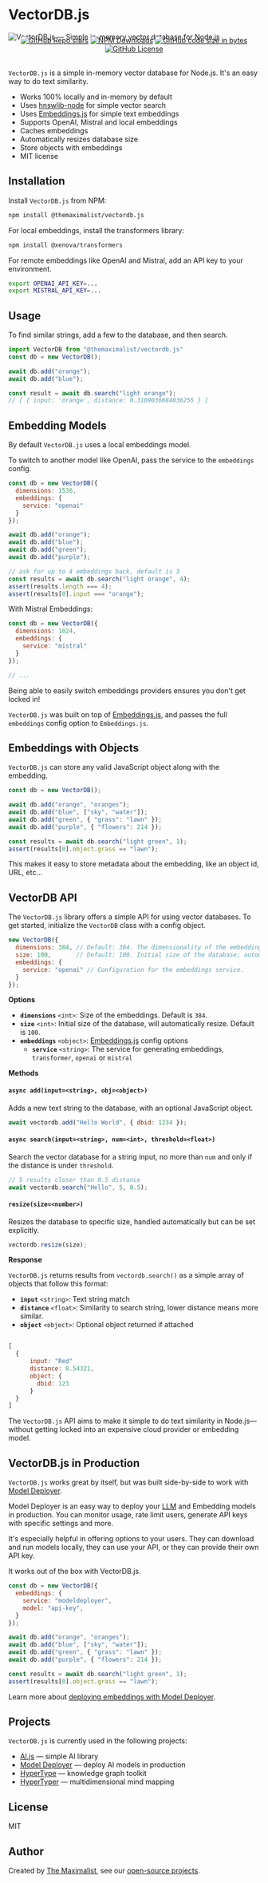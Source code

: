 # VectorDB.js

<img src="public/logo.png" alt="VectorDB.js — Simple in-memory vector database for Node.js" class="logo" />

<div class="badges" style="text-align: center; margin-top: -10px;">
<a href="https://github.com/themaximal1st/vectordb.js"><img alt="GitHub Repo stars" src="https://img.shields.io/github/stars/themaximal1st/vectordb.js"></a>
<a href="https://www.npmjs.com/package/@themaximalist/vectordb.js"><img alt="NPM Downloads" src="https://img.shields.io/npm/dt/%40themaximalist%2Fvectordb.js"></a>
<a href="https://github.com/themaximal1st/vectordb.js"><img alt="GitHub code size in bytes" src="https://img.shields.io/github/languages/code-size/themaximal1st/vectordb.js"></a>
<a href="https://github.com/themaximal1st/vectordb.js"><img alt="GitHub License" src="https://img.shields.io/github/license/themaximal1st/vectordb.js"></a>
</div>
<br />

`VectorDB.js` is a simple in-memory vector database for Node.js. It's an easy way to do text similarity. 

-   Works 100% locally and in-memory by default
-   Uses [hnswlib-node](https://github.com/yoshoku/hnswlib-node) for simple vector search
-   Uses [Embeddings.js](https://embeddingsjs.themaximalist.com) for simple text embeddings
-   Supports OpenAI, Mistral and local embeddings
-   Caches embeddings
-   Automatically resizes database size
-   Store objects with embeddings
-   MIT license



## Installation

Install `VectorDB.js` from NPM:

```bash
npm install @themaximalist/vectordb.js
```

For local embeddings, install the transformers library:

```bash
npm install @xenova/transformers
```

For remote embeddings like OpenAI and Mistral, add an API key to your environment.

```bash
export OPENAI_API_KEY=...
export MISTRAL_API_KEY=...
```



## Usage

To find similar strings, add a few to the database, and then search.

```javascript
import VectorDB from "@themaximalist/vectordb.js"
const db = new VectorDB();

await db.add("orange");
await db.add("blue");

const result = await db.search("light orange");
// [ { input: 'orange', distance: 0.3109036684036255 } ]
```



## Embedding Models

By default `VectorDB.js` uses a local embeddings model.

To switch to another model like OpenAI, pass the service to the `embeddings` config.

```javascript
const db = new VectorDB({
  dimensions: 1536,
  embeddings: {
    service: "openai"
  }
});

await db.add("orange");
await db.add("blue");
await db.add("green");
await db.add("purple");

// ask for up to 4 embeddings back, default is 3
const results = await db.search("light orange", 4);
assert(results.length === 4);
assert(results[0].input === "orange");
```

With Mistral Embeddings:

```javascript
const db = new VectorDB({
  dimensions: 1024,
  embeddings: {
    service: "mistral"
  }
});

// ...
```

Being able to easily switch embeddings providers ensures you don't get locked in!

`VectorDB.js` was built on top of [Embeddings.js](https://embeddingsjs.themaximalist.com/), and passes the full `embeddings` config option to `Embeddings.js`.



## Embeddings with Objects

`VectorDB.js` can store any valid JavaScript object along with the embedding.

```javascript
const db = new VectorDB();

await db.add("orange", "oranges");
await db.add("blue", ["sky", "water"]);
await db.add("green", { "grass": "lawn" });
await db.add("purple", { "flowers": 214 });

const results = await db.search("light green", 1);
assert(results[0].object.grass == "lawn");
```

This makes it easy to store metadata about the embedding, like an object id, URL, etc...



## VectorDB API

The `VectorDB.js` library offers a simple API for using vector databases. To get started, initialize the `VectorDB` class with a config object.


```javascript
new VectorDB({
  dimensions: 384, // Default: 384. The dimensionality of the embeddings.
  size: 100,       // Default: 100. Initial size of the database; automatically resizes
  embeddings: {
    service: "openai" // Configuration for the embeddings service.
  }
});
```

**Options**

* **`dimensions`** `<int>`: Size of the embeddings. Default is `384`.
* **`size`** `<int>`: Initial size of the database, will automatically resize. Default is `100`.
* **`embeddings`** `<object>`: [Embeddings.js](https://embeddingsjs.themaximalist.com) config options
  * **`service`** `<string>`: The service for generating embeddings, `transformer`, `openai` or `mistral`


**Methods**

<div class="compressed-group">

#### `async add(input=<string>, obj=<object>)`

Adds a new text string to the database, with an optional JavaScript object.

```javascript
await vectordb.add("Hello World", { dbid: 1234 });
```

#### `async search(input=<string>, num=<int>, threshold=<float>)`

Search the vector database for a string input, no more than `num` and only if the distance is under `threshold`.

```javascript
// 5 results closer than 0.5 distance
await vectordb.search("Hello", 5, 0.5);
```

#### `resize(size=<number>)`

Resizes the database to specific size, handled automatically but can be set explicitly.

```javascript
vectordb.resize(size);
```
</div>

**Response**

`VectorDB.js` returns results from `vectordb.search()` as a simple array of objects that follow this format:

* **`input`** `<string>`: Text string match
* **`distance`** `<float>`: Similarity to search string, lower distance means more similar.
* **`object`** `<object>`: Optional object returned if attached

```javascript

[
  {
      input: "Red"
      distance: 0.54321,
      object: {
      	dbid: 123
      }
  }
]
```

The `VectorDB.js` API aims to make it simple to do text similarity in Node.js—without getting locked into an expensive cloud provider or embedding model.

## VectorDB.js in Production

`VectorDB.js` works great by itself, but was built side-by-side to work with [Model Deployer](https://modeldeployer.com).

Model Deployer is an easy way to deploy your [LLM](https://llmjs.themaximalist.com) and Embedding models in production. You can monitor usage, rate limit users, generate API keys with specific settings and more.

It's especially helpful in offering options to your users. They can download and run models locally, they can use your API, or they can provide their own API key.

It works out of the box with VectorDB.js.

```javascript
const db = new VectorDB({
  embeddings: {
    service: "modeldeployer",
    model: "api-key",
  }
});

await db.add("orange", "oranges");
await db.add("blue", ["sky", "water"]);
await db.add("green", { "grass": "lawn" });
await db.add("purple", { "flowers": 214 });

const results = await db.search("light green", 1);
assert(results[0].object.grass == "lawn");
```

Learn more about [deploying embeddings with Model Deployer](https://modeldeployer.themaximalist.com).


## Projects

`VectorDB.js` is currently used in the following projects:

-   [AI.js](https://aijs.themaximalist.com) — simple AI library
-   [Model Deployer](https://modeldeployer.com) — deploy AI models in production
-   [HyperType](https://hypertypelang.com) — knowledge graph toolkit
-   [HyperTyper](https://hypertyper.com) — multidimensional mind mapping



## License

MIT


## Author

Created by [The Maximalist](https://twitter.com/themaximal1st), see our [open-source projects](https://themaximalist.com/products).

